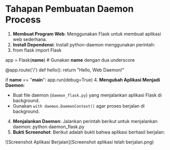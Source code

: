 # Tahapan Pembuatan Daemon Process

1. **Membuat Program Web**: Menggunakan Flask untuk membuat aplikasi web sederhana.
2. **Install Dependensi**: Install python-daemon menggunakan perintah:
3. from flask import Flask

app = Flask(__name__)  # Gunakan __name__ dengan dua underscore

@app.route('/')
def hello():
    return "Hello, Web Daemon!"

if __name__ == "__main__":
    app.run(debug=True)
4. **Mengubah Aplikasi Menjadi Daemon**: 
- Buat file daemon (`daemon_flask.py`) yang menjalankan aplikasi Flask di background.
- Gunakan `with daemon.DaemonContext()` agar proses berjalan di background.
4. **Menjalankan Daemon**:
Jalankan perintah berikut untuk menjalankan daemon:
python daemon_flask.py
5. **Bukti Screenshot**:
Berikut adalah bukti bahwa aplikasi berhasil berjalan:

![Screenshot Aplikasi Berjalan](Screenshot aplikasi telah berjalan.png)
